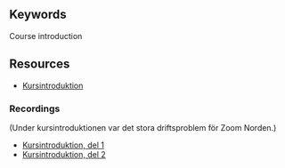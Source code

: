 ## Keywords
Course introduction

## Resources

- [Kursintroduktion](https://linnaeus-my.sharepoint.com/:p:/g/personal/mats_lnu_se/EdycCAwLcDhJttZviuVL1w4BUUtfp1v37N9pqL_nBbMgcQ?e=lI3vTJ)

### Recordings

(Under kursintroduktionen var det stora driftsproblem för Zoom Norden.)

- [Kursintroduktion, del 1](https://youtu.be/vGjihIbmMUQ)
- [Kursintroduktion, del 2](https://youtu.be/4mj7CP6Yj98)
